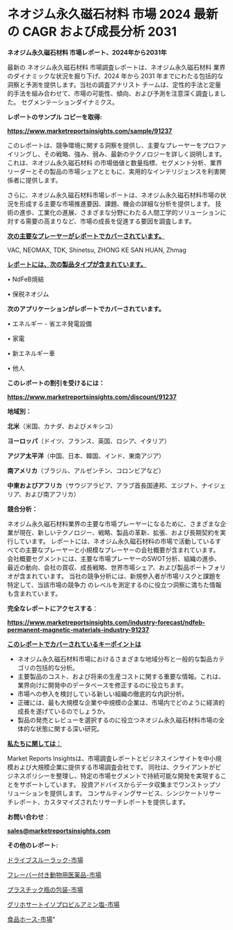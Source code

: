 # ネオジム永久磁石材料 市場 2024 最新の CAGR および成長分析 2031

<strong>ネオジム永久磁石材料 市場レポート、2024年から2031年</strong>

最新の ネオジム永久磁石材料 市場調査レポートは、ネオジム永久磁石材料 業界のダイナミックな状況を掘り下げ、2024 年から 2031 年までにわたる包括的な洞察と予測を提供します。当社の調査アナリスト チームは、定性的手法と定量的手法を組み合わせて、市場の可能性、傾向、および予測を注意深く調査しました。 セグメンテーションダイナミクス。



<strong>レポートのサンプル コピーを取得:</strong> <a href=https://www.marketreportsinsights.com/sample/91237>

<strong><u>https://www.marketreportsinsights.com/sample/91237</u></strong></a>

このレポートは、競争環境に関する洞察を提供し、主要なプレーヤーをプロファイリングし、その戦略、強み、弱み、最新のテクノロジーを詳しく説明します。 これは、ネオジム永久磁石材料 の市場価値と数量指標、セグメント分析、業界リーダーとその製品の市場シェアとともに、実用的なインテリジェンスを利害関係者に提供します。

さらに、ネオジム永久磁石材料市場レポートは、ネオジム永久磁石材料市場の状況を形成する主要な市場推進要因、課題、機会の詳細な分析を提供します。 技術の進歩、工業化の進展、さまざまな分野にわたる人間工学的ソリューションに対する需要の高まりなど、市場の成長を促進する要因を調査します。



<strong><u>次の主要なプレーヤーがレポートでカバーされています。</u></strong>

VAC, NEOMAX, TDK, Shinetsu, ZHONG KE SAN HUAN, Zhmag



<strong><u><b>レポートには、次の製品タイプが含まれています。</b></u></strong>

• NdFeB焼結

• 保税ネオジム



<strong><b>次のアプリケーションがレポートでカバーされています。</b></strong>

• エネルギー - 省エネ発電設備

• 家電

• 新エネルギー車

• 他人



<strong><b>このレポートの割引を受けるには：</b></strong><a href=https://www.marketreportsinsights.com/discount/91237>

<strong><u>https://www.marketreportsinsights.com/discount/91237</u></strong></a>



<strong>地域別：</strong>



<strong>北米</strong>（米国、カナダ、およびメキシコ）



<strong>ヨーロッパ</strong>（ドイツ、フランス、英国、ロシア、イタリア）



<strong>アジア太平洋</strong>（中国、日本、韓国、インド、東南アジア）



<strong>南アメリカ</strong>（ブラジル、アルゼンチン、コロンビアなど）



<strong>中東およびアフリカ</strong>（サウジアラビア、アラブ首長国連邦、エジプト、ナイジェリア、および南アフリカ）



<strong>競合分析：</strong>

ネオジム永久磁石材料業界の主要な市場プレーヤーになるために、さまざまな企業が現在、新しいテクノロジー、戦略、製品の革新、拡張、および長期契約を実行しています。 レポートには、ネオジム永久磁石材料の市場で活動しているすべての主要なプレーヤーと小規模なプレーヤーの会社概要が含まれています。 会社概要セグメントには、主要な市場プレーヤーのSWOT分析、組織の進歩、最近の動向、会社の買収、成長戦略、世界市場シェア、および製品ポートフォリオが含まれています。 当社の競争分析には、新規参入者が市場リスクと課題を特定して、当該市場の競争力 のレベルを測定するのに役立つ洞察に満ちた情報も含まれています。



<strong>完全なレポートにアクセスする</strong>：

<a href=https://www.marketreportsinsights.com/industry-forecast/ndfeb-permanent-magnetic-materials-industry-91237>

<strong><u>https://www.marketreportsinsights.com/industry-forecast/ndfeb-permanent-magnetic-materials-industry-91237</u></strong></a>



<strong><u><b>このレポートでカバーされているキーポイントは</b></u></strong>
<ul>
  <li>ネオジム永久磁石材料市場におけるさまざまな地域分布と一般的な製品カテゴリの包括的な分析。</li>
  <li>主要製品のコスト、および将来の生産コストに関する重要な情報。これは、業界向けに開発中のデータベースを修正するのに役立ちます。</li>
  <li>市場への参入を検討している新しい組織の徹底的な内訳分析。</li>
  <li>正確には、最も大規模な企業や中規模の企業は、市場内でどのように経済的成長を遂げているのでしょうか。</li>
  <li>製品の発売とレビューを選択するのに役立つネオジム永久磁石材料市場の全体的な状態に関する深い研究。</li>
</ul>


<strong><u><b>私たちに関しては：</b></u></strong>

Market Reports Insightsは、市場調査レポートとビジネスインサイトを中小規模および大規模企業に提供する市場調査会社です。 同社は、クライアントがビジネスポリシーを整理し、特定の市場セグメントで持続可能な開発を実現することをサポートしています。 投資アドバイスからデータ収集までワンストップソリューションを提供します。 コンサルティングサービス、シンジケートリサーチレポート、カスタマイズされたリサーチレポートを提供します。



<strong><b>お問い合わせ</b></strong>：

<a href=mailto:sales@marketreportsinsights.com>

<strong><u>sales@marketreportsinsights.com</u></strong></a>



<strong>その他のレポート:</strong>

<a href=https://www.linkedin.com/pulse/ドライブスルーラック-市場-2023-総合分析と事業成長戦略-2030-pke2f/>ドライブスルーラック-市場</a>

<a href=https://www.linkedin.com/pulse/フレーバー付き動物用医薬品-市場-2023-swot-分析と最新イノベーション-jduqf/>フレーバー付き動物用医薬品-市場</a>

<a href=https://www.linkedin.com/pulse/プラスチック瓶の包装-市場-2030-年までの需要に焦点を当てた-2023-ixief/>プラスチック瓶の包装-市場</a>

<a href=https://www.linkedin.com/pulse/グリホサートイソプロピルアミン塩-市場-2023-新興市場-将来の動向と市場需要-2030-dfqlf/>グリホサートイソプロピルアミン塩-市場</a>

<a href=https://www.linkedin.com/pulse/食品ホース-市場-2023-推進要因と成長機会-2030-consumer-connection-collective-360-lrd4f/>食品ホース-市場</a>"

